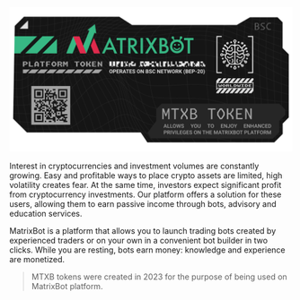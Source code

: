 ![header](images/header.png)

Interest in cryptocurrencies and investment volumes are constantly growing. Easy and profitable ways to place crypto assets are limited, high volatility creates fear. At the same time, investors expect significant profit from cryptocurrency investments. Our platform offers a solution for these users, allowing them to earn passive income through bots, advisory and education services.

MatrixBot is a platform that allows you to launch trading bots created by experienced traders or on your own in a convenient bot builder in two clicks. While you are resting, bots earn money: knowledge and experience are monetized.

> MTXB tokens were created in 2023 for the purpose of being used on MatrixBot platform.

